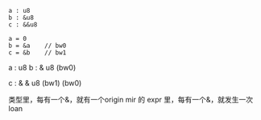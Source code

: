 ```
a : u8
b : &u8
c : &&u8

a = 0
b = &a    // bw0
c = &b    // bw1
```

a : u8
b : & u8
  (bw0)
     
c : &        &     u8
   (bw1)   (bw0)

类型里，每有一个&，就有一个origin
mir 的 expr 里，每有一个&，就发生一次loan


